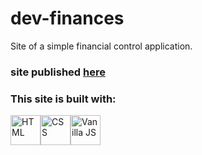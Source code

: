 # dev-finances

Site of a simple financial control application.

### site published <a href="https://francissverissimo.github.io/dev-finances/" target="_blank">here</a>

### This site is built with:

<div style="display: flex;">
  <img width="48px" src="https://cdn.jsdelivr.net/gh/devicons/devicon/icons/html5/html5-original-wordmark.svg" alt="HTML">
  <img width="48px" src="https://cdn.jsdelivr.net/gh/devicons/devicon/icons/css3/css3-original-wordmark.svg" alt="CSS">
  <img width="48ox" src="https://cdn.jsdelivr.net/gh/devicons/devicon/icons/javascript/javascript-original.svg" alt="Vanilla JS">
</div>
